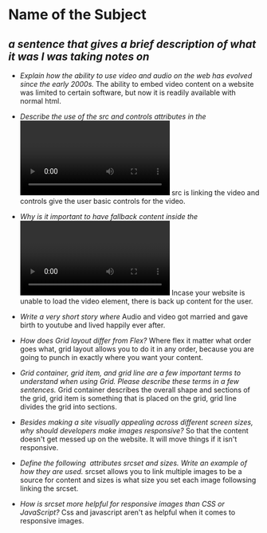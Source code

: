 # Name of the Subject

## *a sentence that gives a brief description of what it was I was taking notes on*

* *Explain how the ability to use video and audio on the web has evolved since the early 2000s.* The ability to embed video content on a website was limited to certain software, but now it is readily available with normal html.

* *Describe the use of the src and controls attributes in the <video> element.* src is linking the video and controls give the user basic controls for the video.
  
* *Why is it important to have fallback content inside the <video> element?* Incase your website is unable to load the video element, there is back up content for the user. 
* *Write a very short story where <audio> and <video> are characters.* Audio and video got married and gave birth to  youtube and lived happily ever after.
  
* *How does Grid layout differ from Flex?* Where flex it matter what order goes what, grid layout allows you to do it in any order, because you are going to punch in exactly where you want your content.
  
* *Grid container, grid item, and grid line are a few important terms to understand when using Grid. Please describe these terms in a few sentences.* Grid container describes the overall shape and sections of the grid, grid item is something that is placed on the grid, grid line divides the grid into sections. 

* *Besides making a site visually appealing across different screen sizes, why should developers make images responsive?* So that the content doesn't get messed up on the website. It will move things if it isn't responsive.

* *Define the following <img> attributes srcset and sizes. Write an example of how they are used.* srcset allows you to link multiple images to be a source for content and sizes is what size you set each image followsing linking the srcset.

* *How is srcset more helpful for responsive images than CSS or JavaScript?*  Css and javascript aren't as helpful when it comes to responsive images. 
